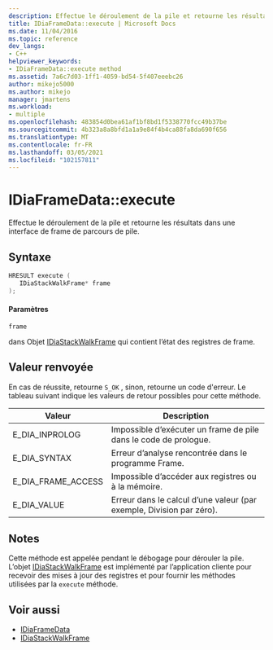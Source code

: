 ```yaml
---
description: Effectue le déroulement de la pile et retourne les résultats dans une interface de frame de parcours de pile.
title: IDiaFrameData::execute | Microsoft Docs
ms.date: 11/04/2016
ms.topic: reference
dev_langs:
- C++
helpviewer_keywords:
- IDiaFrameData::execute method
ms.assetid: 7a6c7d03-1ff1-4059-bd54-5f407eeebc26
author: mikejo5000
ms.author: mikejo
manager: jmartens
ms.workload:
- multiple
ms.openlocfilehash: 483854d0bea61af1bf8bd1f5338770fcc49b37be
ms.sourcegitcommit: 4b323a8a8bfd1a1a9e84f4b4ca88fa8da690f656
ms.translationtype: MT
ms.contentlocale: fr-FR
ms.lasthandoff: 03/05/2021
ms.locfileid: "102157811"
---
```

# <a name="idiaframedataexecute"></a>IDiaFrameData::execute
Effectue le déroulement de la pile et retourne les résultats dans une interface de frame de parcours de pile.

## <a name="syntax"></a>Syntaxe

```C++
HRESULT execute ( 
   IDiaStackWalkFrame* frame
);
```

#### <a name="parameters"></a>Paramètres
 `frame`

dans Objet [IDiaStackWalkFrame](../../debugger/debug-interface-access/idiastackwalkframe.md) qui contient l’état des registres de frame.

## <a name="return-value"></a>Valeur renvoyée
 En cas de réussite, retourne `S_OK` , sinon, retourne un code d'erreur. Le tableau suivant indique les valeurs de retour possibles pour cette méthode.

|Valeur|Description|
|-----------|-----------------|
|E_DIA_INPROLOG|Impossible d’exécuter un frame de pile dans le code de prologue.|
|E_DIA_SYNTAX|Erreur d’analyse rencontrée dans le programme Frame.|
|E_DIA_FRAME_ACCESS|Impossible d’accéder aux registres ou à la mémoire.|
|E_DIA_VALUE|Erreur dans le calcul d’une valeur (par exemple, Division par zéro).|

## <a name="remarks"></a>Notes
 Cette méthode est appelée pendant le débogage pour dérouler la pile. L’objet [IDiaStackWalkFrame](../../debugger/debug-interface-access/idiastackwalkframe.md) est implémenté par l’application cliente pour recevoir des mises à jour des registres et pour fournir les méthodes utilisées par la `execute` méthode.

## <a name="see-also"></a>Voir aussi
- [IDiaFrameData](../../debugger/debug-interface-access/idiaframedata.md)
- [IDiaStackWalkFrame](../../debugger/debug-interface-access/idiastackwalkframe.md)

